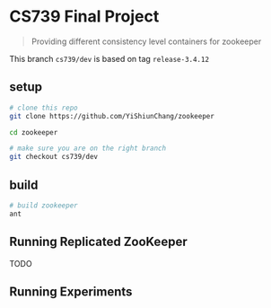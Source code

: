 # CS739 Final Project

> Providing different consistency level containers for zookeeper

This branch `cs739/dev` is based on tag `release-3.4.12`

## setup

```sh
# clone this repo
git clone https://github.com/YiShiunChang/zookeeper

cd zookeeper

# make sure you are on the right branch
git checkout cs739/dev
```

## build

```sh
# build zookeeper
ant
```

## Running Replicated ZooKeeper

TODO

## Running Experiments

